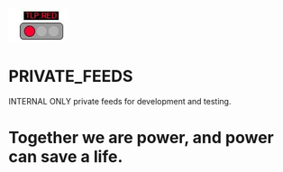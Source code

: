 ![TLP:RED](https://github.com/COVID-19-CTI-LEAGUE/PRIVATE_FEEDS/blob/master/MARKDOWN_RESOURCES/TLP-IMAGES/TLP-RED.jpg)<BR>
# PRIVATE_FEEDS
INTERNAL ONLY private feeds for development and testing. 

<h1>Together we are power, and power can save a life.</h1>

